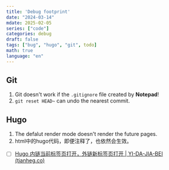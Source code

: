 ```yaml
---
title: 'Debug footprint'
date: "2024-03-14"
mdate: 2025-02-05
series: ["code"]
categories: debug
draft: false
tags: ["bug", "hugo", "git", todo]
math: true
language: "en"
---
```



## Git

1. Git doesn't work if the `.gitignore` file created by **Notepad**!
2. `git reset HEAD~` can undo the nearest commit.

## Hugo

1. The defalut render mode doesn't render the future pages.
2. html中的hugo代码，即便注释了，也依然会生效。

- [ ] [Hugo 内链当前标签页打开，外链新标签页打开 | YI-DA-JIA-BEI (tianheg.co)](https://tianheg.co/posts/hugo-open-internal-links-in-same-tab-external-links-in-new-tab/)


